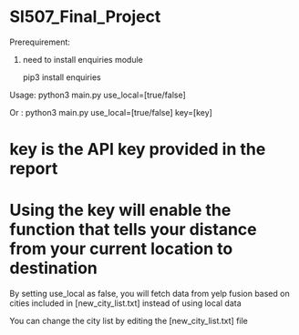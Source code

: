 # SI507_Final_Project
Prerequirement:
1.  need to install enquiries module

    pip3 install enquiries

Usage:  python3 main.py use_local=[true/false]

Or   :  python3 main.py use_local=[true/false] key=[key] 

# key is the API key provided in the report

# Using the key will enable the function that tells your distance from your current location to destination

By setting use_local as false, you will fetch data from yelp fusion based on cities included in [new_city_list.txt] instead of using local data

You can change the city list by editing the [new_city_list.txt] file

